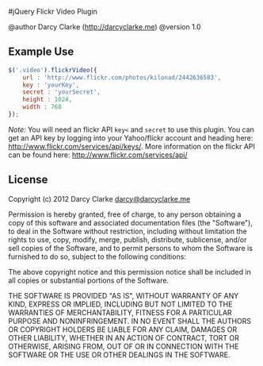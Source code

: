 #jQuery Flickr Video Plugin

@author Darcy Clarke (http://darcyclarke.me)
@version 1.0
 
 ## Example Use
 
 ```javascript
 $('.video').flickrVideo({ 
     url : 'http://www.flickr.com/photos/kilonad/2442636583', 
     key : 'yourKey', 
     secret : 'yourSecret',
     height : 1024, 
     width : 768 
 });
```

*Note:*  You will need an flickr API `key<` and `secret` to use this plugin. You can get an API key by logging into your Yahoo/flickr account and heading here: http://www.flickr.com/services/api/keys/. More information on the flickr API can be found here: http://www.flickr.com/services/api/

 ## License

Copyright (c) 2012 Darcy Clarke <darcy@darcyclarke.me>

Permission is hereby granted, free of charge, to any person obtaining a copy of this software and associated documentation files (the "Software"), to deal in the Software without restriction, including without limitation the rights to use, copy, modify, merge, publish, distribute, sublicense, and/or sell copies of the Software, and to permit persons to whom the Software is furnished to do so, subject to the following conditions:

The above copyright notice and this permission notice shall be included in all copies or substantial portions of the Software.

THE SOFTWARE IS PROVIDED "AS IS", WITHOUT WARRANTY OF ANY KIND, EXPRESS OR IMPLIED, INCLUDING BUT NOT LIMITED TO THE WARRANTIES OF MERCHANTABILITY, FITNESS FOR A PARTICULAR PURPOSE AND NONINFRINGEMENT. IN NO EVENT SHALL THE AUTHORS OR COPYRIGHT HOLDERS BE LIABLE FOR ANY CLAIM, DAMAGES OR OTHER LIABILITY, WHETHER IN AN ACTION OF CONTRACT, TORT OR OTHERWISE, ARISING FROM, OUT OF OR IN CONNECTION WITH THE SOFTWARE OR THE USE OR OTHER DEALINGS IN THE SOFTWARE. 